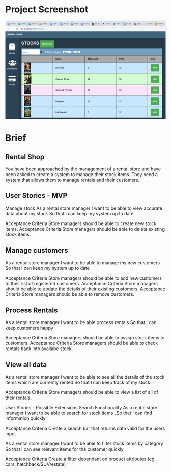 # Project Screenshot

![Alt text](RentalShop.png?raw=true "Title")

# Brief

## Rental Shop
You have been approached by the management of a rental store and have been asked to create a system to manage their stock items. They need a system that allows them to manage rentals and their customers.

## User Stories - MVP
Manage stock
As a rental store manager
I want to be able to view accurate data about my stock
So that I can keep my system up to date

Acceptance Criteria Store managers should be able to create new stock items. 
Acceptance Criteria Store managers should be able to delete existing stock items. 

## Manage customers
As a rental store manager
I want to be able to manage my new customers
So that I can keep my system up to date

Acceptance Criteria Store managers should be able to add new customers to their list of registered customers. 
Acceptance Criteria Store managers should be able to update the details of their existing customers. 
Acceptance Criteria Store managers should be able to remove customers.

## Process Rentals
As a rental store manager
I want to be able process rentals
So that I can keep customers happy

Acceptance Criteria Store managers should be able to assign stock items to customers. 
Acceptance Criteria Store managers should be able to check rentals back into availabe stock. 

## View all data
As a rental store manager
I want to be able to see all the details of the stock items which are currently rented
So that I can keep track of my stock

Acceptance Criteria Store managers should be able to view a list of all of their rentals.

User Stories - Possible Extensions
Search Functionality
As a rental store manager
I want to be able to search for stock items
_So that I can find information quickly

Acceptance Criteria Create a search bar that returns data valid for the users input

As a rental store manager
I want to be able to filter stock items by category
So that I can see relevant items for the customer quickly

Acceptance Criteria Create a filter dependant on product attributes (eg cars: hatchback/SUV/estate)
